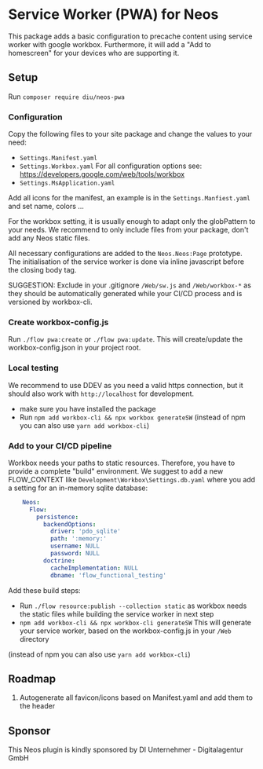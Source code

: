 # Service Worker (PWA) for Neos
This package adds a basic configuration to precache content using service worker with google workbox.
Furthermore, it will add a "Add to homescreen" for your devices who are supporting it.

## Setup
Run `composer require diu/neos-pwa`

### Configuration
Copy the following files to your site package and change the values to your need:

  - `Settings.Manifest.yaml`
  - `Settings.Workbox.yaml` For all configuration options see: https://developers.google.com/web/tools/workbox
  - `Settings.MsApplication.yaml` 

Add all icons for the manifest, an example is in the `Settings.Manfiest.yaml` and set name, colors ...
  
For the workbox setting, it is usually enough to adapt only the globPattern to your needs. 
We recommend to only include files from your package, don't add any Neos static files. 

All necessary configurations are added to the `Neos.Neos:Page` prototype.
The initialisation of the service worker is done via inline javascript before the closing body tag. 

SUGGESTION:
Exclude in your .gitignore `/Web/sw.js` and `/Web/workbox-*` as they should be automatically generated
while your CI/CD process and is versioned by workbox-cli.

### Create workbox-config.js
Run `./flow pwa:create` or `./flow pwa:update`.
This will create/update the workbox-config.json in your project root.

### Local testing
We recommend to use DDEV as you need a valid https connection, but it should also work with `http://localhost` for development.

 - make sure you have installed the package
 - Run `npm add workbox-cli && npx workbox generateSW`
 (instead of npm you can also use `yarn add workbox-cli`) 
 

### Add to your CI/CD pipeline

Workbox needs your paths to static resources. Therefore, you have to provide a complete "build" environment.
We suggest to add a new FLOW_CONTEXT like `Development\Workbox\Settings.db.yaml` where you add a setting for 
an in-memory sqlite database:

```yaml
    Neos:
      Flow:
        persistence:
          backendOptions:
            driver: 'pdo_sqlite'
            path: ':memory:'
            username: NULL
            password: NULL
          doctrine:
            cacheImplementation: NULL
            dbname: 'flow_functional_testing'
```


Add these build steps:

  - Run `./flow resource:publish --collection static` as workbox needs the static files while building the service worker in next step
  - `npm add workbox-cli && npx workbox-cli generateSW` This will generate your service worker, based on the workbox-config.js in your `/Web` directory 
  
(instead of npm you can also use `yarn add workbox-cli`) 


## Roadmap
1. Autogenerate all favicon/icons based on Manifest.yaml and add them to the header

## Sponsor
This Neos plugin is kindly sponsored by DI Unternehmer - Digitalagentur GmbH
